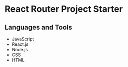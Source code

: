 # React Router Project Starter
## Languages and Tools
- JavaScript
- React.js
- Node.js
- CSS
- HTML
